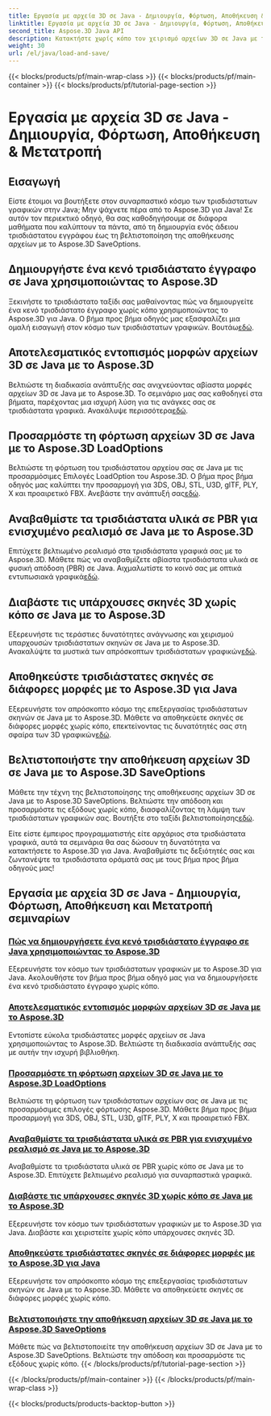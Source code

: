 ```yaml
---
title: Εργασία με αρχεία 3D σε Java - Δημιουργία, Φόρτωση, Αποθήκευση & Μετατροπή
linktitle: Εργασία με αρχεία 3D σε Java - Δημιουργία, Φόρτωση, Αποθήκευση & Μετατροπή
second_title: Aspose.3D Java API
description: Κατακτήστε χωρίς κόπο τον χειρισμό αρχείων 3D σε Java με τα μαθήματα Aspose.3D. Δημιουργήστε, φορτώστε, αποθηκεύστε και μετατρέψτε αρχεία 3D με ευκολία χρησιμοποιώντας οδηγούς βήμα προς βήμα.
weight: 30
url: /el/java/load-and-save/
---
```


{{< blocks/products/pf/main-wrap-class >}}
{{< blocks/products/pf/main-container >}}
{{< blocks/products/pf/tutorial-page-section >}}

# Εργασία με αρχεία 3D σε Java - Δημιουργία, Φόρτωση, Αποθήκευση & Μετατροπή


## Εισαγωγή

Είστε έτοιμοι να βουτήξετε στον συναρπαστικό κόσμο των τρισδιάστατων γραφικών στην Java; Μην ψάχνετε πέρα από το Aspose.3D για Java! Σε αυτόν τον περιεκτικό οδηγό, θα σας καθοδηγήσουμε σε διάφορα μαθήματα που καλύπτουν τα πάντα, από τη δημιουργία ενός άδειου τρισδιάστατου εγγράφου έως τη βελτιστοποίηση της αποθήκευσης αρχείων με το Aspose.3D SaveOptions.

## Δημιουργήστε ένα κενό τρισδιάστατο έγγραφο σε Java χρησιμοποιώντας το Aspose.3D

 Ξεκινήστε το τρισδιάστατο ταξίδι σας μαθαίνοντας πώς να δημιουργείτε ένα κενό τρισδιάστατο έγγραφο χωρίς κόπο χρησιμοποιώντας το Aspose.3D για Java. Ο βήμα προς βήμα οδηγός μας εξασφαλίζει μια ομαλή εισαγωγή στον κόσμο των τρισδιάστατων γραφικών. Βουτάω[εδώ](./create-empty-3d-document/).

## Αποτελεσματικός εντοπισμός μορφών αρχείων 3D σε Java με το Aspose.3D

 Βελτιώστε τη διαδικασία ανάπτυξής σας ανιχνεύοντας αβίαστα μορφές αρχείων 3D σε Java με το Aspose.3D. Το σεμινάριο μας σας καθοδηγεί στα βήματα, παρέχοντας μια ισχυρή λύση για τις ανάγκες σας σε τρισδιάστατα γραφικά. Ανακάλυψε περισσότερα[εδώ](./detect-3d-file-formats/).

## Προσαρμόστε τη φόρτωση αρχείων 3D σε Java με το Aspose.3D LoadOptions

Βελτιώστε τη φόρτωση του τρισδιάστατου αρχείου σας σε Java με τις προσαρμόσιμες Επιλογές LoadOption του Aspose.3D. Ο βήμα προς βήμα οδηγός μας καλύπτει την προσαρμογή για 3DS, OBJ, STL, U3D, glTF, PLY, X και προαιρετικό FBX. Ανεβάστε την ανάπτυξή σας[εδώ](./customize-3d-file-loading/).

## Αναβαθμίστε τα τρισδιάστατα υλικά σε PBR για ενισχυμένο ρεαλισμό σε Java με το Aspose.3D

 Επιτύχετε βελτιωμένο ρεαλισμό στα τρισδιάστατα γραφικά σας με το Aspose.3D. Μάθετε πώς να αναβαθμίζετε αβίαστα τρισδιάστατα υλικά σε φυσική απόδοση (PBR) σε Java. Αιχμαλωτίστε το κοινό σας με οπτικά εντυπωσιακά γραφικά[εδώ](./upgrade-materials-to-pbr/).

## Διαβάστε τις υπάρχουσες σκηνές 3D χωρίς κόπο σε Java με το Aspose.3D

 Εξερευνήστε τις τεράστιες δυνατότητες ανάγνωσης και χειρισμού υπαρχουσών τρισδιάστατων σκηνών σε Java με το Aspose.3D. Ανακαλύψτε τα μυστικά των απρόσκοπτων τρισδιάστατων γραφικών[εδώ](./read-existing-3d-scenes/).

## Αποθηκεύστε τρισδιάστατες σκηνές σε διάφορες μορφές με το Aspose.3D για Java

 Εξερευνήστε τον απρόσκοπτο κόσμο της επεξεργασίας τρισδιάστατων σκηνών σε Java με το Aspose.3D. Μάθετε να αποθηκεύετε σκηνές σε διάφορες μορφές χωρίς κόπο, επεκτείνοντας τις δυνατότητές σας στη σφαίρα των 3D γραφικών[εδώ](./save-3d-scenes/).

## Βελτιστοποιήστε την αποθήκευση αρχείων 3D σε Java με το Aspose.3D SaveOptions

 Μάθετε την τέχνη της βελτιστοποίησης της αποθήκευσης αρχείων 3D σε Java με το Aspose.3D SaveOptions. Βελτιώστε την απόδοση και προσαρμόστε τις εξόδους χωρίς κόπο, διασφαλίζοντας τη λάμψη των τρισδιάστατων γραφικών σας. Βουτήξτε στο ταξίδι βελτιστοποίησης[εδώ](./optimize-3d-file-saving/).

Είτε είστε έμπειρος προγραμματιστής είτε αρχάριος στα τρισδιάστατα γραφικά, αυτά τα σεμινάρια θα σας δώσουν τη δυνατότητα να κατακτήσετε το Aspose.3D για Java. Αναβαθμίστε τις δεξιότητές σας και ζωντανέψτε τα τρισδιάστατα οράματά σας με τους βήμα προς βήμα οδηγούς μας!
## Εργασία με αρχεία 3D σε Java - Δημιουργία, Φόρτωση, Αποθήκευση και Μετατροπή σεμιναρίων
### [Πώς να δημιουργήσετε ένα κενό τρισδιάστατο έγγραφο σε Java χρησιμοποιώντας το Aspose.3D](./create-empty-3d-document/)
Εξερευνήστε τον κόσμο των τρισδιάστατων γραφικών με το Aspose.3D για Java. Ακολουθήστε τον βήμα προς βήμα οδηγό μας για να δημιουργήσετε ένα κενό τρισδιάστατο έγγραφο χωρίς κόπο.
### [Αποτελεσματικός εντοπισμός μορφών αρχείων 3D σε Java με το Aspose.3D](./detect-3d-file-formats/)
Εντοπίστε εύκολα τρισδιάστατες μορφές αρχείων σε Java χρησιμοποιώντας το Aspose.3D. Βελτιώστε τη διαδικασία ανάπτυξής σας με αυτήν την ισχυρή βιβλιοθήκη.
### [Προσαρμόστε τη φόρτωση αρχείων 3D σε Java με το Aspose.3D LoadOptions](./customize-3d-file-loading/)
Βελτιώστε τη φόρτωση των τρισδιάστατων αρχείων σας σε Java με τις προσαρμόσιμες επιλογές φόρτωσης Aspose.3D. Μάθετε βήμα προς βήμα προσαρμογή για 3DS, OBJ, STL, U3D, glTF, PLY, X και προαιρετικό FBX.
### [Αναβαθμίστε τα τρισδιάστατα υλικά σε PBR για ενισχυμένο ρεαλισμό σε Java με το Aspose.3D](./upgrade-materials-to-pbr/)
Αναβαθμίστε τα τρισδιάστατα υλικά σε PBR χωρίς κόπο σε Java με το Aspose.3D. Επιτύχετε βελτιωμένο ρεαλισμό για συναρπαστικά γραφικά.
### [Διαβάστε τις υπάρχουσες σκηνές 3D χωρίς κόπο σε Java με το Aspose.3D](./read-existing-3d-scenes/)
Εξερευνήστε τον κόσμο των τρισδιάστατων γραφικών με το Aspose.3D για Java. Διαβάστε και χειριστείτε χωρίς κόπο υπάρχουσες σκηνές 3D.
### [Αποθηκεύστε τρισδιάστατες σκηνές σε διάφορες μορφές με το Aspose.3D για Java](./save-3d-scenes/)
Εξερευνήστε τον απρόσκοπτο κόσμο της επεξεργασίας τρισδιάστατων σκηνών σε Java με το Aspose.3D. Μάθετε να αποθηκεύετε σκηνές σε διάφορες μορφές χωρίς κόπο.
### [Βελτιστοποιήστε την αποθήκευση αρχείων 3D σε Java με το Aspose.3D SaveOptions](./optimize-3d-file-saving/)
Μάθετε πώς να βελτιστοποιείτε την αποθήκευση αρχείων 3D σε Java με το Aspose.3D SaveOptions. Βελτιώστε την απόδοση και προσαρμόστε τις εξόδους χωρίς κόπο.
{{< /blocks/products/pf/tutorial-page-section >}}

{{< /blocks/products/pf/main-container >}}
{{< /blocks/products/pf/main-wrap-class >}}

{{< blocks/products/products-backtop-button >}}
